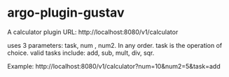 # argo-plugin-gustav
A calculator plugin
URL:
http://localhost:8080/v1/calculator

uses 3 parameters: task, num , num2. In any order.
task is the operation of choice. valid tasks include: add, sub, mult, div, sqr. 

Example:
http://localhost:8080/v1/calculator?num=10&num2=5&task=add


